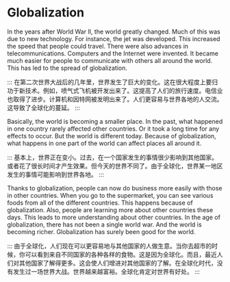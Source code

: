 #  Globalization

In the years after World War Il, the world greatly changed. Much of
this was due to new technology. For instance, the jet was developed. This
increased the speed that people could travel. There were also advances
in telecommunications. Computers and the Internet were invented. It
became much easier for people to communicate with others all around
the world. This has led to the spread of globalization.

:::
在第二次世界大战后的几年里，世界发生了巨大的变化。这在很大程度上要归功于新技术。例如，喷气式飞机被开发出来了。这提高了人们的旅行速度。电信业也取得了进步。计算机和因特网被发明出来了。人们更容易与世界各地的人交流。这导致了全球化的蔓延。
:::

Basically, the world is becoming a smaller place. In the past, what
happened in one country rarely affected other countries. Or it took a
long time for any effects to occur. But the world is different today.
Because of globalization, what happens in one part of the world
can affect places all around it.

:::
基本上，世界正在变小。过去，在一个国家发生的事情很少影响到其他国家。或者花了很长时间才产生效果。但今天的世界不同了。由于全球化，世界某一地区发生的事情可能影响到世界各地。
:::

Thanks to globalization, people can now do business more easily
with those in other countries. When you go to the supermarket, you can
see various foods from all of the different countries. This happens
because of globalization. Also, people are learning more about other
countries these days. This leads to more understanding about other
countries. In the age of globalization, there has not been a single world
war. And the world is becoming richer. Globalization has surely been
good for the world.

:::
由于全球化，人们现在可以更容易地与其他国家的人做生意。当你去超市的时候，你可以看到来自不同国家的各种各样的食物。这是因为全球化。而且，最近人们对其他国家了解得更多。这会使人们增进对其他国家的了解。在全球化时代，没有发生过一场世界大战。世界越来越富裕。全球化肯定对世界有好处。
:::